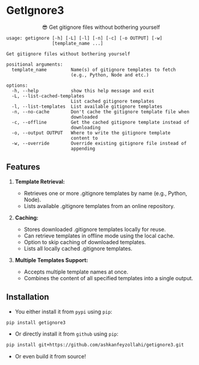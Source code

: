 # GetIgnore3

<p align="center">😎 Get gitignore files without bothering yourself</p>

```
usage: getignore [-h] [-L] [-l] [-n] [-c] [-o OUTPUT] [-w]
                 [template_name ...]

Get gitignore files without bothering yourself

positional arguments:
  template_name         Name(s) of gitignore templates to fetch
                        (e.g., Python, Node and etc.)

options:
  -h, --help            show this help message and exit
  -L, --list-cached-templates
                        List cached gitignore templates
  -l, --list-templates  List available gitignore templates
  -n, --no-cache        Don't cache the gitignore template file when
                        downloaded
  -c, --offline         Get the cached gitignore template instead of
                        downloading
  -o, --output OUTPUT   Where to write the gitignore template
                        content to
  -w, --override        Override existing gitignore file instead of
                        appending
```

## Features

1. **Template Retrieval:**

   * Retrieves one or more .gitignore templates by name (e.g., Python, Node).
   * Lists available .gitignore templates from an online repository.

2. **Caching:**

   * Stores downloaded .gitignore templates locally for reuse.
   * Can retrieve templates in offline mode using the local cache.
   * Option to skip caching of downloaded templates.
   * Lists all locally cached .gitignore templates.

3. **Multiple Templates Support:**

   * Accepts multiple template names at once.
   * Combines the content of all specified templates into a single output.

## Installation

- You either install it from `pypi` using `pip`:

```bash
pip install getignore3
```

- Or directly install it from `github` using `pip`:

```bash
pip install git+https://github.com/ashkanfeyzollahi/getignore3.git
```

- Or even build it from source!
